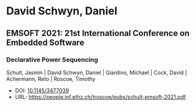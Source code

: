 # David Schwyn, Daniel

## EMSOFT 2021: 21st International Conference on Embedded Software

### Declarative Power Sequencing
Schult, Jasmin | David Schwyn, Daniel | Giardino, Michael | Cock, David | Achermann, Reto | Roscoe, Timothy
* DOI: [10.1145/3477039](https://doi.org/10.1145/3477039)
* URL: <https://people.inf.ethz.ch/troscoe/pubs/schult-emsoft-2021.pdf>

